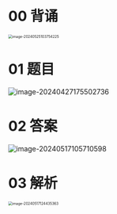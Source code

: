 # 00 背诵

<img src="https://cvp.oss-cn-shanghai.aliyuncs.com/picgo/202405251037419.png" alt="image-20240525103754225" style="zoom:50%;" />



# 01 题目

![image-20240427175502736](https://cvp.oss-cn-shanghai.aliyuncs.com/picgo/202404271755797.png)



# 02 答案

![image-20240517105710598](https://cvp.oss-cn-shanghai.aliyuncs.com/picgo/202405171057654.png)



# 03 解析

<img src="https://cvp.oss-cn-shanghai.aliyuncs.com/picgo/202405171244875.png" alt="image-20240517124435363" style="zoom:50%;" />
